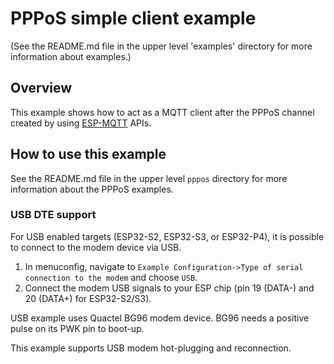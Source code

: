 # PPPoS simple client example

(See the README.md file in the upper level 'examples' directory for more information about examples.)

## Overview
This example shows how to act as a MQTT client after the PPPoS channel created by using [ESP-MQTT](https://docs.espressif.com/projects/esp-idf/en/latest/api-reference/protocols/mqtt.html) APIs.

## How to use this example

See the README.md file in the upper level `pppos` directory for more information about the PPPoS examples.

### USB DTE support

For USB enabled targets (ESP32-S2, ESP32-S3, or ESP32-P4), it is possible to connect to the modem device via USB.
1. In menuconfig, navigate to `Example Configuration->Type of serial connection to the modem` and choose `USB`.
2. Connect the modem USB signals to your ESP chip (pin 19 (DATA-) and 20 (DATA+) for ESP32-S2/S3).

USB example uses Quactel BG96 modem device. BG96 needs a positive pulse on its PWK pin to boot-up.

This example supports USB modem hot-plugging and reconnection.
